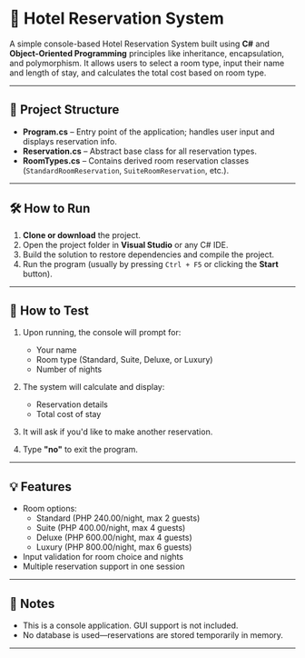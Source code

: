 # 🏨 Hotel Reservation System

A simple console-based Hotel Reservation System built using **C#** and **Object-Oriented Programming** principles like inheritance, encapsulation, and polymorphism. It allows users to select a room type, input their name and length of stay, and calculates the total cost based on room type.

---

## 📁 Project Structure

- **Program.cs** – Entry point of the application; handles user input and displays reservation info.
- **Reservation.cs** – Abstract base class for all reservation types.
- **RoomTypes.cs** – Contains derived room reservation classes (`StandardRoomReservation`, `SuiteRoomReservation`, etc.).

---

## 🛠️ How to Run

1. **Clone or download** the project.
2. Open the project folder in **Visual Studio** or any C# IDE.
3. Build the solution to restore dependencies and compile the project.
4. Run the program (usually by pressing `Ctrl + F5` or clicking the **Start** button).

---

## 🧪 How to Test

1. Upon running, the console will prompt for:
   - Your name
   - Room type (Standard, Suite, Deluxe, or Luxury)
   - Number of nights

2. The system will calculate and display:
   - Reservation details
   - Total cost of stay

3. It will ask if you'd like to make another reservation.

4. Type **"no"** to exit the program.

---

## 💡 Features

- Room options:
  - Standard (PHP 240.00/night, max 2 guests)
  - Suite (PHP 400.00/night, max 4 guests)
  - Deluxe (PHP 600.00/night, max 4 guests)
  - Luxury (PHP 800.00/night, max 6 guests)
- Input validation for room choice and nights
- Multiple reservation support in one session

---

## 📌 Notes

- This is a console application. GUI support is not included.
- No database is used—reservations are stored temporarily in memory.

---
